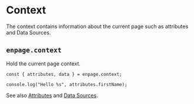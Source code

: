 # Context

The context contains information about the current page such as attributes and Data Sources.

## `enpage.context`

Hold the current page context.

```javascript{1}
const { attributes, data } = enpage.context;

console.log("Hello %s", attributes.firstName);
```



See also [Attributes](../guides/templates/attributes) and [Data Sources](../guides/data-sources/).

